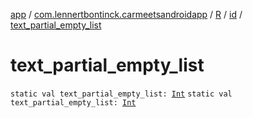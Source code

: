 [app](../../../index.md) / [com.lennertbontinck.carmeetsandroidapp](../../index.md) / [R](../index.md) / [id](index.md) / [text_partial_empty_list](./text_partial_empty_list.md)

# text_partial_empty_list

`static val text_partial_empty_list: `[`Int`](https://kotlinlang.org/api/latest/jvm/stdlib/kotlin/-int/index.html)
`static val text_partial_empty_list: `[`Int`](https://kotlinlang.org/api/latest/jvm/stdlib/kotlin/-int/index.html)